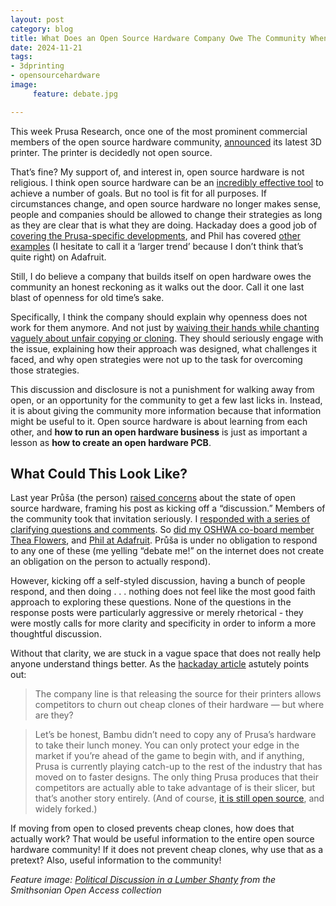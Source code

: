 ```yaml
---
layout: post
category: blog
title: What Does an Open Source Hardware Company Owe The Community When it Walks Away?
date: 2024-11-21
tags:
- 3dprinting
- opensourcehardware
image:
     feature: debate.jpg

---
```


This week Prusa Research, once one of the most prominent commercial members of the open source hardware community, [announced](https://blog.prusa3d.com/introducing-prusa-core-one-fully-enclosed-corexy-3d-printer-with-active-temperature-control_105477/) its latest 3D printer. The printer is decidedly not open source.

That’s fine?  My support of, and interest in, open source hardware is not religious. I think open source hardware can be an [incredibly effective tool](https://www.nyuengelberg.org/outputs/open-source-hardware-weather-report-2020/) to achieve a number of goals. But no tool is fit for all purposes.  If circumstances change, and open source hardware no longer makes sense, people and companies should be allowed to change their strategies as long as they are clear that is what they are doing. Hackaday does a good job of [covering the Prusa-specific developments](https://hackaday.com/2024/11/20/with-core-one-prusas-open-source-hardware-dream-quietly-dies/), and Phil has covered [other examples](https://blog.adafruit.com/2023/07/12/when-open-becomes-opaque-the-changing-face-of-open-source-hardware-companies/) (I hesitate to call it a ‘larger trend’ because I don’t think that’s quite right) on Adafruit.

Still, I do believe a company that builds itself on open hardware owes the community an honest reckoning as it walks out the door.  Call it one last blast of openness for old time’s sake.

Specifically, I think the company should explain why openness does not work for them anymore.  And not just by [waiving their hands while chanting vaguely about unfair copying or cloning](https://michaelweinberg.org/blog/2023/07/14/more-shifting-oshw/).  They should seriously engage with the issue, explaining how their approach was designed, what challenges it faced, and why open strategies were not up to the task for overcoming those strategies.

This discussion and disclosure is not a punishment for walking away from open, or an opportunity for the community to get a few last licks in.  Instead, it is about giving the community more information because that information might be useful to it. Open source hardware is about learning from each other, and __how to run an open hardware business__ is just as important a lesson as __how to create an open hardware PCB__.  

## What Could This Look Like?

Last year Průša (the person) [raised concerns](https://blog.prusa3d.com/the-state-of-open-source-in-3d-printing-in-2023_76659/) about the state of open source hardware, framing his post as kicking off a “discussion.”  Members of the community took that invitation seriously.  I [responded with a series of clarifying questions and comments](https://michaelweinberg.org/blog/2023/04/05/prusa-response/).   So [did my OSHWA co-board member Thea Flowers](https://blog.thea.codes/a-reply-to-josef-prusa/), and [Phil at Adafruit](https://blog.adafruit.com/2023/07/12/when-open-becomes-opaque-the-changing-face-of-open-source-hardware-companies/).  Průša is under no obligation to respond to any one of these (me yelling “debate me!” on the internet does not create an obligation on the person to actually respond).  

However, kicking off a self-styled discussion, having a bunch of people respond, and then doing . . . nothing does not feel like the most good faith approach to exploring these questions.  None of the questions in the response posts were particularly aggressive or merely rhetorical - they were mostly calls for more clarity and specificity in order to inform a more thoughtful discussion. 
 
Without that clarity, we are stuck in a vague space that does not really help anyone understand things better. As the [hackaday article](https://hackaday.com/2024/11/20/with-core-one-prusas-open-source-hardware-dream-quietly-dies/) astutely points out: 

> The company line is that releasing the source for their printers allows competitors to churn out cheap clones of their hardware — but where are they?

> Let’s be honest, Bambu didn’t need to copy any of Prusa’s hardware to take their lunch money. You can only protect your edge in the market if you’re ahead of the game to begin with, and if anything, Prusa is currently playing catch-up to the rest of the industry that has moved on to faster designs. The only thing Prusa produces that their competitors are actually able to take advantage of is their slicer, but that’s another story entirely. (And of course, [it is still open source](https://github.com/prusa3d/PrusaSlicer), and widely forked.)

If moving from open to closed prevents cheap clones, how does that actually work?  That would be useful information to the entire open source hardware community!  If it does not prevent cheap clones, why use that as a pretext? Also, useful information to the community!


_Feature image: [Political Discussion in a Lumber Shanty](https://www.si.edu/object/political-discussion-lumber-shanty:saam_1973.130.17) from the Smithsonian Open Access collection_